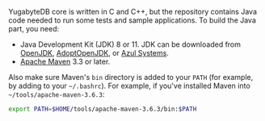 <!--
+++
private = true
+++
-->

YugabyteDB core is written in C and C++, but the repository contains Java code needed to run some tests and sample applications.
To build the Java part, you need:

* Java Development Kit (JDK) 8 or 11.
  JDK can be downloaded from [OpenJDK](http://jdk.java.net/archive), [AdoptOpenJDK](https://adoptopenjdk.net/), or [Azul Systems](https://www.azul.com/downloads/zulu-community/).
* [Apache Maven](https://maven.apache.org/) 3.3 or later.

Also make sure Maven's `bin` directory is added to your `PATH` (for example, by adding to your `~/.bashrc`).
For example, if you've installed Maven into `~/tools/apache-maven-3.6.3`:

```sh
export PATH=$HOME/tools/apache-maven-3.6.3/bin:$PATH
```
